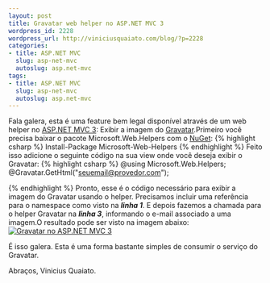 ```yaml
--- 
layout: post
title: Gravatar web helper no ASP.NET MVC 3
wordpress_id: 2228
wordpress_url: http://viniciusquaiato.com/blog/?p=2228
categories: 
- title: ASP.NET MVC
  slug: asp-net-mvc
  autoslug: asp.net-mvc
tags: 
- title: ASP.NET MVC
  slug: asp-net-mvc
  autoslug: asp.net-mvc
---
```

Fala galera, esta é uma feature bem legal disponível através de um web helper no [ASP.NET MVC 3](http://viniciusquaiato.com/blog/asp-net-mvc-3): Exibir a imagem do [Gravatar](http://pt.gravatar.com/).Primeiro você precisa baixar o pacote Microsoft.Web.Helpers com o [NuGet](http://viniciusquaiato.com/blog/tag/nuget/):
{% highlight csharp %}
Install-Package Microsoft-Web-Helpers
{% endhighlight %}
Feito isso adicione o seguinte código na sua view onde você deseja exibir o Gravatar:
{% highlight csharp %}
@using Microsoft.Web.Helpers;
    @Gravatar.GetHtml("seuemail@provedor.com");


    
{% endhighlight %}
Pronto, esse é o código necessário para exibir a imagem do Gravatar usando o helper. Precisamos incluir uma referência para o namespace como visto na **_linha 1_**. E depois fazemos a chamada para o helper Gravatar na **_linha 3_**, informando o e-mail associado a uma imagem.O resultado pode ser visto na imagem abaixo:[![Gravatar no ASP.NET MVC 3](http://viniciusquaiato.com/images_posts/Gravatar-300x133.png "Gravatar no ASP.NET MVC 3")](http://viniciusquaiato.com/images_posts/Gravatar.png)

É isso galera. Esta é uma forma bastante simples de consumir o serviço do Gravatar.

Abraços,
Vinicius Quaiato.
